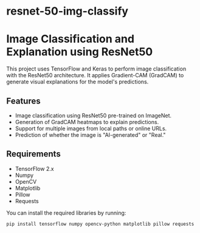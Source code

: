 # resnet-50-img-classify

# Image Classification and Explanation using ResNet50

This project uses TensorFlow and Keras to perform image classification with the ResNet50 architecture. It applies Gradient-CAM (GradCAM) to generate visual explanations for the model's predictions.

## Features
- Image classification using ResNet50 pre-trained on ImageNet.
- Generation of GradCAM heatmaps to explain predictions.
- Support for multiple images from local paths or online URLs.
- Prediction of whether the image is "AI-generated" or "Real."

## Requirements
- TensorFlow 2.x
- Numpy
- OpenCV
- Matplotlib
- Pillow
- Requests

You can install the required libraries by running:

```bash
pip install tensorflow numpy opencv-python matplotlib pillow requests
